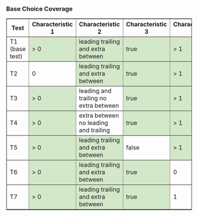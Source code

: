 <h3>Base Choice Coverage</h3><table border="1" cellspacing="0" cellpadding="8">
  <thead>
    <tr>
      <th>Test</th><th>Characteristic 1</th><th>Characteristic 2</th><th>Characteristic 3</th><th>Characteristic 4</th><th>Oracle</th></tr></thead><tbody><tr><td>T1 (base test)</td><td style="background-color: #d3e7c9;">> 0</td><td style="background-color: #d3e7c9;">leading trailing and extra between</td><td style="background-color: #d3e7c9;">true</td><td style="background-color: #d3e7c9;">> 1</td><td>as</td></tr><tr><td>T2</td><td style="background-color: transparent;">0</td><td style="background-color: #d3e7c9;">leading trailing and extra between</td><td style="background-color: #d3e7c9;">true</td><td style="background-color: #d3e7c9;">> 1</td><td>assa</td></tr><tr><td>T3</td><td style="background-color: #d3e7c9;">> 0</td><td style="background-color: transparent;">leading and trailing no extra between</td><td style="background-color: #d3e7c9;">true</td><td style="background-color: #d3e7c9;">> 1</td><td>asssa</td></tr><tr><td>T4</td><td style="background-color: #d3e7c9;">> 0</td><td style="background-color: transparent;">extra between no leading and trailing</td><td style="background-color: #d3e7c9;">true</td><td style="background-color: #d3e7c9;">> 1</td><td>assas</td></tr><tr><td>T5</td><td style="background-color: #d3e7c9;">> 0</td><td style="background-color: #d3e7c9;">leading trailing and extra between</td><td style="background-color: transparent;">false</td><td style="background-color: #d3e7c9;">> 1</td><td>dfd</td></tr><tr><td>T6</td><td style="background-color: #d3e7c9;">> 0</td><td style="background-color: #d3e7c9;">leading trailing and extra between</td><td style="background-color: #d3e7c9;">true</td><td style="background-color: transparent;">0</td><td>df</td></tr><tr><td>T7</td><td style="background-color: #d3e7c9;">> 0</td><td style="background-color: #d3e7c9;">leading trailing and extra between</td><td style="background-color: #d3e7c9;">true</td><td style="background-color: transparent;">1</td><td>d</td></tr></tbody></table>